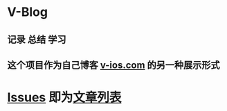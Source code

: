 # V-Blog
## 记录 总结 学习

## 这个项目作为自己博客 [v-ios.com](v-ios.com) 的另一种展示形式
# [Issues](https://github.com/V-Zhou/V-Blog/issues) 即为[文章列表](https://github.com/V-Zhou/V-Blog/issues)
